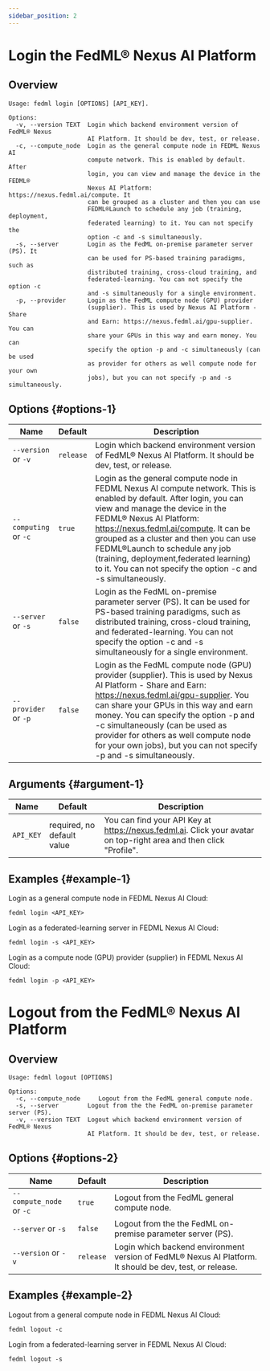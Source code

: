 ```yaml
---
sidebar_position: 2
---
```

# Login the FedML® Nexus AI Platform

## Overview
```
Usage: fedml login [OPTIONS] [API_KEY].

Options:
  -v, --version TEXT  Login which backend environment version of FedML® Nexus
                      AI Platform. It should be dev, test, or release.
  -c, --compute_node  Login as the general compute node in FEDML Nexus AI
                      compute network. This is enabled by default. After
                      login, you can view and manage the device in the FEDML®
                      Nexus AI Platform: https://nexus.fedml.ai/compute. It
                      can be grouped as a cluster and then you can use
                      FEDML®Launch to schedule any job (training, deployment,
                      federated learning) to it. You can not specify the
                      option -c and -s simultaneously.
  -s, --server        Login as the FedML on-premise parameter server (PS). It
                      can be used for PS-based training paradigms, such as
                      distributed training, cross-cloud training, and
                      federated-learning. You can not specify the option -c
                      and -s simultaneously for a single environment.
  -p, --provider      Login as the FedML compute node (GPU) provider
                      (supplier). This is used by Nexus AI Platform - Share
                      and Earn: https://nexus.fedml.ai/gpu-supplier. You can
                      share your GPUs in this way and earn money. You can
                      specify the option -p and -c simultaneously (can be used
                      as provider for others as well compute node for your own
                      jobs), but you can not specify -p and -s simultaneously.
```

## Options {#options-1}

| Name                  | Default   | Description                                                                                                                                                                                                                                                                                                                                                                                                      |
|-----------------------|-----------|------------------------------------------------------------------------------------------------------------------------------------------------------------------------------------------------------------------------------------------------------------------------------------------------------------------------------------------------------------------------------------------------------------------|
| `--version` or `-v`   | `release` | Login which backend environment version of FedML® Nexus AI Platform. It should be dev, test, or release.                                                                                                                                                                                                                                                                                                         |
| `--computing` or `-c` | `true`    | Login as the general compute node in FEDML Nexus AI compute network. This is enabled by default. After login, you can view and manage the device in the FEDML® Nexus AI Platform: https://nexus.fedml.ai/compute. It can be grouped as a cluster and then you can use FEDML®Launch to schedule any job (training, deployment,federated learning) to it. You can not specify the option -c and -s simultaneously. |
| `--server` or `-s`    | `false`   | Login as the FedML on-premise parameter server (PS). It can be used for PS-based training paradigms, such as distributed training, cross-cloud training, and federated-learning. You can not specify the option -c and -s simultaneously for a single environment.                                                                                                                                               |
| `--provider` or `-p`  | `false`   | Login as the FedML compute node (GPU) provider (supplier). This is used by Nexus AI Platform - Share and Earn: https://nexus.fedml.ai/gpu-supplier. You can share your GPUs in this way and earn money. You can specify the option -p and -c simultaneously (can be used as provider for others as well compute node for your own jobs), but you can not specify -p and -s simultaneously.                       |

## Arguments {#argument-1}
| Name                  | Default                    | Description                                                                                                        |
|-----------------------|----------------------------|--------------------------------------------------------------------------------------------------------------------|
| `API_KEY`             | required, no default value | You can find your API Key at https://nexus.fedml.ai. Click your avatar on top-right area and then click "Profile". |

## Examples {#example-1}

Login as a general compute node in FEDML Nexus AI Cloud:
```
fedml login <API_KEY>
```

Login as a federated-learning server in FEDML Nexus AI Cloud:
```
fedml login -s <API_KEY>
```

Login as a compute node (GPU) provider (supplier) in FEDML Nexus AI Cloud:
```
fedml login -p <API_KEY>
```

# Logout from the FedML® Nexus AI Platform

## Overview
```
Usage: fedml logout [OPTIONS]

Options:
  -c, --compute_node     Logout from the FedML general compute node.
  -s, --server        Logout from the the FedML on-premise parameter server (PS).
  -v, --version TEXT  Logout which backend environment version of FedML® Nexus
                      AI Platform. It should be dev, test, or release.
```


## Options {#options-2}

| Name                     | Default   | Description                                                                                                                                                                                                                                                                                                                                                                                                      |
|--------------------------|-----------|------------------------------------------------------------------------------------------------------------------------------------------------------------------------------------------------------------------------------------------------------------------------------------------------------------------------------------------------------------------------------------------------------------------|
| `--compute_node` or `-c` | `true`    | Logout from the FedML general compute node.                                                                                                                                                                                                                                                                                                                                                                      |
| `--server` or `-s`       | `false`   | Logout from the the FedML on-premise parameter server (PS).                                                                                                                                                                                                                                                                                                                                                      |
| `--version` or `-v`      | `release` | Login which backend environment version of FedML® Nexus AI Platform. It should be dev, test, or release.                                                                                                                                                                                                                                                                                                         |

## Examples {#example-2}

Logout from a general compute node in FEDML Nexus AI Cloud:
```
fedml logout -c
```

Login from a federated-learning server in FEDML Nexus AI Cloud:
```
fedml logout -s
```